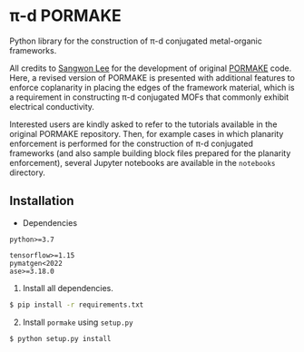 # π-d PORMAKE

Python library for the construction of π-d conjugated metal-organic frameworks.

All credits to [Sangwon Lee](https://github.com/Sangwon91) for the development of original [PORMAKE](https://github.com/Sangwon91/PORMAKE) code. Here, a revised version of PORMAKE is presented with additional features to enforce coplanarity in placing the edges of the framework material, which is a requirement in constructing π-d conjugated MOFs that commonly exhibit electrical conductivity.

Interested users are kindly asked to refer to the tutorials available in the original PORMAKE repository. Then, for example cases in which planarity enforcement is performed for the construction of π-d conjugated frameworks (and also sample building block files prepared for the planarity enforcement), several Jupyter notebooks are available in the `notebooks` directory.

## Installation
* Dependencies

```
python>=3.7
```

```
tensorflow>=1.15
pymatgen<2022
ase>=3.18.0
```

1. Install all dependencies.

```bash
$ pip install -r requirements.txt
```

2. Install `pormake` using `setup.py`

```bash
$ python setup.py install
```
